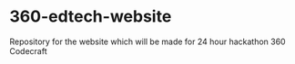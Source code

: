 # 360-edtech-website
Repository for the website which will be made for 24 hour hackathon 360 Codecraft
